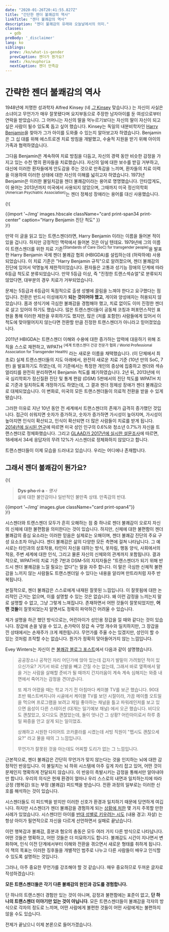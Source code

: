 ```yaml
---
date: "2020-01-26T20:41:55.827Z"
title: "간단한 젠더 불쾌감의 역사"
linkTitle: "젠더 불쾌감의 역사"
description: "젠더 불쾌감의 유래와 오늘날에서의 의미."
classes:
  - gdb
preBody: '_disclaimer'
lang: ko
siblings:
  prev: /ko/what-is-gender
  prevCaption: 젠더가 뭔가요?
  next: /ko/euphoria
  nextCaption: 젠더 만족감
---
```


# 간략한 젠더 불쾌감의 역사

1948년에 저명한 성과학자 Alfred Kinsey (네 [*그* Kinsey](https://en.wikipedia.org/wiki/Alfred_Kinsey) 맞습니다.) 는 자신이 사실은 소녀이고 무언가가 매우 잘못됐다며 요지부동으로 주장한 남자아이를 둔 여성으로부터 연락을 받았습니다. 그 어머니는 자신의 딸을 억누르기보다는 자신의 딸이 자신이 되고 싶은 사람이 될수 있도록 돕고 싶어 했습니다. Kinsey는 독일의 내분비학자인 [Harry Benjamin](https://en.wikipedia.org/wiki/Harry_Benjamin)을 찾아가 그가 아이를 도와줄 수 있는지 알아보고자 하였습니다. Benjamin은 그 십 대를 위해 에스트로겐 치료 방침을 개발했고, 수술적 지원을 받기 위해 아이의 가족과 협력하였습니다.

그다음 Benjamin은 계속하여 치료 방침을 다듬고, 자신의 경력 동안 비슷한 감정을 가지고 있는 수천 명의 환자들을 치료했습니다. 자신의 일에 대한 보수를 받길 거부하고, 대신에 이러한 환자들에게 안도감을 주는 것으로 만족감을 느끼며, 환자들의 치료 이력을 이용하여 이러한 상태에 대한 자신의 이해를 넓히고자 하였습니다. 1973년 Benjamin은 이러한 불일치감을 젠더 불쾌감이라는 용어로 명명했습니다. 안타깝게도, 이 용어는 2013년까지 미국에서 사용되지 않았으며, 그때까지 미국 정신의학회<sup>(American Psychiatric Association)</sup>는 젠더 정체성 장애라는 용어를 대신 사용했습니다.

{!{
<div class="gutter print-inline">
  {{import '~/img' images.hbscale
    className="card print-span34 print-center"
    caption="Harry Benjamin 진단 척도"
  }}
</div>
}!}

만약 이 글을 읽고 있는 트랜스젠더라면, Harry Benjamin 이라는 이름을 들어본 적이 있을 겁니다. 하지만 긍정적인 맥락에서 들어본 것은 아닐 텐데요. 1979년에 그의 이름이 트랜스젠더를 위한 치료 기준<sup>(Standards of Care (SoC) for transgender people)</sup>을 발표한 Harry Benjamin 국제 젠더 불쾌감 협회 (HBIGDA)를 설립하는데 (허락하에) 사용되었습니다. 이 치료 기준은 "Harry Benjamin 규칙"으로 알려졌으며, 젠더 불쾌감의 진단에 있어서 악명높게 제한적이었습니다. 환자들은 고통과 성기능 장애의 단계에 따라 6등급 척도로 분류되었습니다. 만약 5등급 이상, 즉 "진정한 트랜스섹슈얼"로 분류되지 않았다면, 대부분의 경우 치료가 거부되었습니다.

문제는 5등급과 6등급이 독점적으로 출생 성별에 끌림을 느껴야 한다고 요구했다는 점입니다. 전환은 반드시 이성애자가 **되는 것이어야 했고**, 게이와 양성애자는 허용되지 않았습니다. 몸과 생식기에 극심한 불쾌감을 경험해야 했고, 치료 없이도 이미 진정한 젠더로 살고 있어야 하기도 했습니다. 많은 트랜스젠더들이 공동체 코칭과 퍼포먼스적인 표현을 통해 이러한 제한을 우회하기도 했지만, 많은 (저를 포함한) 사람들에게 있어서 이 척도에 맞아떨어지지 않는다면 전환할 만큼 진정한 트랜스젠더가 아니라고 믿어졌었습니다.

2011년 HBIGDA는 트랜스젠더 이해와 수용에 대한 증가하는 압력에 대응하기 위해 조직을 스스로 재편하고, WPATH <sup>(세계 트랜스젠더 건강 전문가 협회 / World Professional Association for Transgender Health)</sup> 라는 새로운 이름을 채택했습니다. (이 단체에서 최초로) 실제 트랜스젠더들의 지도 아래에서, 완전히 새로운 치료 기준 (10년 만의 SoC, 7판) 을 발표하기도 하였는데, 이 기준에서는 특정한 개인의 증상에 집중하고 젠더와 섹슈얼리티를 완전히 분리하면서 Benjamin 척도를 폐기하였습니다. 2년 뒤, 2013년에 미국 심리학회가 정신질환 진단 및 통계 편람 (DSM) 5판에서의 진단 척도를 WPATH 치료 기준과 일치하도록 개정하기도 하였는데, 그 결과 젠더 정체성 장애가 젠더 불쾌감으로 대체되었습니다. 이 변화로, 미국의 모든 트랜스젠더들이 의료적 전환을 받을 수 있게 됐습니다.

그러한 이유로 지난 10년 동안 전 세계에서 트랜스젠더의 존재가 급격히 증가했던 것입니다. 접근이 쉬워지면 숫자가 증가하고, 숫자가 증가하면 가시성이 높아지며, 가시성이 높아지면 인식이 확산되고, 인식이 확산되면 더 많은 사람들이 치료를 받게 됩니다. [2014년에 실시된 연구](https://williamsinstitute.law.ucla.edu/wp-content/uploads/TransAgeReport.pdf)에 따르면 미국 성인 인구의 0.6%와 청소년 0.7%가 자신을 트랜스젠더로 정체화했습니다. 그리고 [GLAAD가 2017년에 실시한 설문조사](https://www.glaad.org/files/aa/2017_GLAAD_Accelerating_Acceptance.pdf)에 따르면, 18세에서 34세 응답자의 무려 12%가 시스젠더로 정체화하지 않았다고 합니다.

트랜스젠더들이 이제 모습을 드러내고 있습니다. 우리는 어디에나 존재합니다.

## 그래서 젠더 불쾌감이 뭔가요?

{!{
<div class="gutter print-span4">
  <blockquote>
    <strong>Dys·pho·ri·a</strong> - <em>명사</em><br>
    삶에 대한 불안감이나 일반적인 불만족 상태. 만족감의 반대.
  </blockquote>
  {{import '~/img' images.glue className="card print-span4"}}
</div>
}!}

시스젠더와 트랜스젠더 모두가 흔히 오해하는 점 중 하나로 젠더 불쾌감이 오로지 자신의 신체에 대한 불편함을 의미한다는 것이 있습니다. 하지만, 신체에 대한 불편함이 젠더 불쾌감의 중심 요소라는 이러한 믿음은 실제로는 오해이며, 젠더 불쾌감 진단의 주요 구성 요소조차 아닙니다. 젠더 불쾌감은 삶의 다양한 모든 측면에 걸쳐 나타납니다. 그 예시로는 타인과의 상호작용, 타인이 자신을 대하는 방식, 옷차림, 행동 양식, 사회에서의 적응, 주변 세계에 대한 인식, 그리고 물론 자신의 신체와의 관계까지 포함됩니다. 결과적으로, WPATH의 치료 기준 7판과 DSM-5의 지지자들은 "트랜스젠더가 되기 위해 반드시 젠더 불쾌감을 느낄 필요는 없다"는 말을 자주 합니다. 이 말은 극심한 신체적 불편감을 느끼지 않는 사람들도 트랜스젠더일 수 있다는 내용을 알리며 만트라처럼 자주 반복됩니다.

본질적으로, 젠더 불쾌감은 스스로에게 내재된 잘못된 느낌입니다. 이 잘못됨에 대한 논리적인 근거는 없으며, 이를 설명할 수 있는 것은 없습니다. 왜 이런 감정을 느끼는지 말로 설명할 수 없고, 그냥 그렇게 느껴집니다. 존재하면서 어떤 것들이 잘못되었지만, **어떤 것들**이 잘못되었는지 알면서도 정확히 파악하긴 어려울 수 있습니다.

제가 설명을 하곤 했던 방식으로는, 어린아이가 성인용 장갑을 낄 때와 같다는 것이 있습니다. 장갑에 손을 넣을 수 있고, 손가락이 장갑 속 구멍 개수와 일치하지만, 그 장갑을 낀 상태에서는 손재주가 크게 제한됩니다. 무언가를 주울 수는 있겠지만, 성인이 할 수 있는 것처럼 조작할 수는 없습니다. 뭔가가 정확히 맞아들어가지 않는 느낌입니다.

Evey Winters는 자신이 쓴 [불쾌감 블로그 포스트](https://eveywinters.com/on-dysphoria-before-enduring-and-after/)에서 다음과 같이 설명했습니다.

> 공공장소나 공적인 자리 어딘가에 앉아 있는데 갑자기 발밑이 가려웠던 적이 있으신가요? 거기서 바로 신발을 빼고 간질 수는 없는데, 그래서 바로 옆쪽에서 말을 거는 사람을 살해할 준비가 될 때까지 간지러움이 계속 계속 심해지는 와중 내면에서 죽어가는 감정을 견뎌냅니다.
>
> 또 제가 어렸을 때는 학교 가기 전 아침마다 케이블 TV를 보곤 했습니다. 90대 초반 웨스트버지니아 시골에서 케이블 TV를 보던 시절이라, 가끔 메이플 오트밀을 먹으며 프로그램을 보려고 제일 좋아하는 채널을 틀고 파워레인저를 보고 있으면 음성이 다른 스테이션 (대개는 일기예보 채널) 에서 오곤 했습니다. 비디오도 괜찮았고, 오디오도 괜찮았는데, 둘이 엇나간 그 상황? 어린아이로서 하루 종일 짜증을 안고 살게 되는 일이었죠.
>
> 상쾌하고 시원한 다이어트 코카콜라를 시켰는데 서빙 직원이 "펩시도 괜찮으세요?" 라고 물을 때의 그 느낌입니다.
>
> 무언가가 잘못된 것을 아는데도 어찌할 도리가 없는 그 느낌입니다.

근본적으로, 젠더 불쾌감은 간단히 무언가가 맞지 않는다는 것을 인지하는 뇌에 대한 감정적인 반응입니다. 이 불일치는 뇌 하위 시스템에 아주 깊게 자리 잡고 있어, 어떤 것이 문제인지 명확하게 전달되지 않습니다. 이 반응이 촉발시키는 감정을 통해서만 알아내야만 합니다. 우리의 의식은 현재 환경이 얼마나 우리 스스로의 내면과 일치하는지에 따라 긍정 (행복감) 또는 부정 (불쾌감) 피드백을 받습니다. 전환 과정의 일부로는 이러한 신호를 해석하는 것이 있습니다.

시스젠더들도 이 피드백을 받지만 이러한 신호가 환경과 일치하기 때문에 당연하게 여깁니다. 하지만 시스젠더가 젠더 불쾌감을 경험하게 되는 [상황에 처한](https://www.teenvogue.com/story/maisie-williams-arya-stark-game-of-thrones-affected-her-body-image) 몇 가지 주목할 만한 사례가 있었습니다. 시스젠더인 아이를 [반대 성별로 키우려는 시도](https://www.nytimes.com/2004/05/12/us/david-reimer-38-subject-of-the-john-joan-case.html) (내용 경고: 자살) 는 항상 아이가 필연적으로 자신을 다르게 선언하면서 실패로 끝났습니다.

이런 행복감과 불쾌감, 흥분과 혐오의 충동은 모두 여러 가지 다른 방식으로 나타납니다. 어떤 것들은 명확하고, 어떤 것들은 더 미묘하기도 합니다. 불쾌감도 시간이 지나면서 변화하며, 인식 이전 단계에서부터 이해와 전환을 겪으면서 새로운 형태를 취하게 됩니다. 이 책의 목표는 이러한 징후들을 개별적인 범주로 나누고 다른 사람들이 배우고 인식할 수 있도록 설명하는 것입니다.

그러나, 아주 중요한 무언가를 강조해야 할 것 같습니다. 매우 중요하므로 두꺼운 글자로 작성하겠습니다:

**모든 트랜스젠더들은 각기 다른 불쾌감의 원인과 강도를 경험합니다.**

단 하나의 트랜스젠더 경험만 있는 것이 아니며, 감정과 불편함에는 표준이 없고, **단 하나의 트랜스젠더 이야기만 있는 것이 아닙니다**. 모든 트랜스젠더들이 불쾌감을 각자의 방식으로 각자의 정도로 느끼며, 어떤 사람에게 불편한 것들이 어떤 사람에게는 불편하지 않을 수도 있습니다.

전제가 끝났으니 이제 본론으로 들어가겠습니다.
